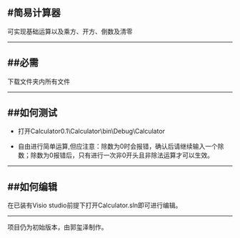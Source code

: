 #**简易计算器**
---
可实现基础运算以及乘方、开方、倒数及清零
****
##必需
---
下载文件夹内所有文件
****
##如何测试
---
* 打开Calculator0.1\Calculator\bin\Debug\Calculator

* 自由进行简单运算,但应注意：除数为0时会报错，确认后请继续输入一个除数；除数为0报错后，只有进行一次非0开头且非除法运算才可以生效。
****
##如何编辑
---
在已装有Visio studio前提下打开Calculator.sln即可进行编辑。
****
项目仍为初始版本，由郭玺泽制作。



